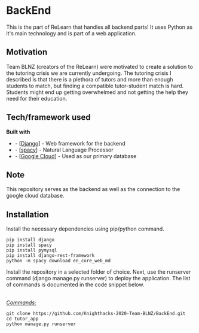 # BackEnd

This is the part of ReLearn that handles all backend parts! It uses Python as it's main technology and is part of a web application.


## Motivation

Team BLNZ (creators of the ReLearn) were motivated to create a solution to the tutoring crisis we are currently undergoing. The tutoring crisis I described is that there is a plethora of tutors and more than enough students to match, but finding a compatible tutor-student match is hard. Students might end up getting overwhelmed and not getting the help they need for their education.

## Tech/framework used

<b>Built with</b>

<ul>
<li>- [<a href="https://www.djangoproject.com/">Django</a>] - Web framework for the backend</li>
<li>- [<a href="https://spacy.io/">spacy</a>] - Natural Language Processor</li>
<li>- [<a href="https://cloud.google.com/products/databases">Google Cloud</a>] - Used as our primary database</li>
</ul>

## Note

This repository serves as the backend as well as the connection to the google cloud database. 


## Installation
Install the necessary dependencies using pip/python command. 
```
pip install django
pip install spacy
pip install pymysql
pip install django-rest-framework
python -m spacy download en_core_web_md
```

Install the repository in a selected folder of choice. Next, use the runserver command (django manage.py runserver) to deploy the application. The list of commands is documented in the code snippet below.

<br /><u><i>Commands:</i></u>

```
git clone https://github.com/Knighthacks-2020-Team-BLNZ/BackEnd.git
cd tutor_app
python manage.py runserver 
```

